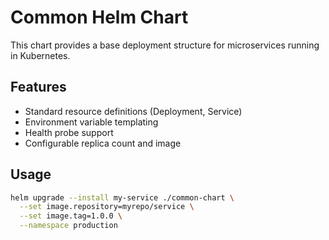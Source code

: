 # Common Helm Chart

This chart provides a base deployment structure for microservices running in Kubernetes.

## Features

- Standard resource definitions (Deployment, Service)
- Environment variable templating
- Health probe support
- Configurable replica count and image

## Usage

```bash
helm upgrade --install my-service ./common-chart \
  --set image.repository=myrepo/service \
  --set image.tag=1.0.0 \
  --namespace production
